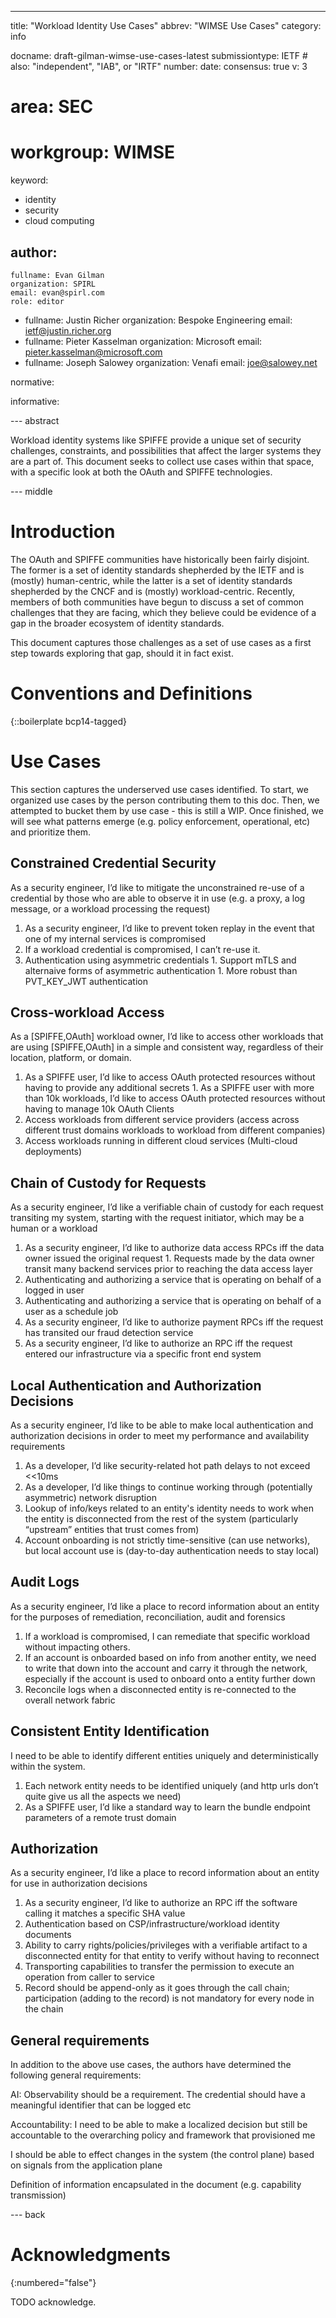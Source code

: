 ---

title: "Workload Identity Use Cases"
abbrev: "WIMSE Use Cases"
category: info

docname: draft-gilman-wimse-use-cases-latest
submissiontype: IETF  # also: "independent", "IAB", or "IRTF"
number:
date:
consensus: true
v: 3
# area: SEC
# workgroup: WIMSE
keyword:
 - identity
 - security
 - cloud computing

author:
 -
    fullname: Evan Gilman
    organization: SPIRL
    email: evan@spirl.com
    role: editor
 -
    fullname: Justin Richer
    organization: Bespoke Engineering
    email: ietf@justin.richer.org
 -
    fullname: Pieter Kasselman
    organization: Microsoft
    email: pieter.kasselman@microsoft.com
 -
    fullname: Joseph Salowey
    organization: Venafi
    email: joe@salowey.net

normative:

informative:


--- abstract

Workload identity systems like SPIFFE provide a unique set of security challenges, constraints, and possibilities that affect the larger systems they are a part of. This document seeks to collect use cases within that space, with a specific look at both the OAuth and SPIFFE technologies.

--- middle

# Introduction

The OAuth and SPIFFE communities have historically been fairly disjoint. The former is a set of identity standards shepherded by the IETF and is (mostly) human-centric, while the latter is a set of identity standards shepherded by the CNCF and is (mostly) workload-centric. Recently, members of both communities have begun to discuss a set of common challenges that they are facing, which they believe could be evidence of a gap in the broader ecosystem of identity standards.

This document captures those challenges as a set of use cases as a first step towards exploring that gap, should it in fact exist.

# Conventions and Definitions

{::boilerplate bcp14-tagged}

# Use Cases

This section captures the underserved use cases identified. To start, we organized use cases by the person contributing them to this doc. Then, we attempted to bucket them by use case - this is still a WIP. Once finished, we will see what patterns emerge (e.g. policy enforcement, operational, etc) and prioritize them.

## Constrained Credential Security

As a security engineer, I’d like to mitigate the unconstrained re-use of a credential by those who are able to observe it in use (e.g. a proxy, a log message, or a workload processing the request)

1.    As a security engineer, I’d like to prevent token replay in the event that one of my internal services is compromised
1.    If a workload credential is compromised, I can’t re-use it.
1.    Authentication using asymmetric credentials
    1. Support mTLS and alternaive forms of asymmetric authentication
    1. More robust than PVT_KEY_JWT authentication

## Cross-workload Access

As a [SPIFFE,OAuth] workload owner, I’d like to access other workloads that are using [SPIFFE,OAuth] in a simple and consistent way, regardless of their location, platform, or domain.

1.    As a SPIFFE user, I’d like to access OAuth protected resources without having to provide any additional secrets
    1.    As a SPIFFE user with more than 10k workloads, I’d like to access OAuth protected resources without having to manage 10k OAuth Clients
1.    Access workloads from different service providers (access across different trust domains workloads to workload from different companies)
1.    Access workloads running in different cloud services (Multi-cloud deployments)

## Chain of Custody for Requests

As a security engineer, I’d like a verifiable chain of custody for each request transiting my system, starting with the request initiator, which may be a human or a workload

1.    As a security engineer, I’d like to authorize data access RPCs iff the data owner issued the original request
    1.    Requests made by the data owner transit many backend services prior to reaching the data access layer
1.    Authenticating and authorizing a service that is operating on behalf of a logged in user
1.    Authenticating and authorizing a service that is operating on behalf of a user as a schedule job
1.    As a security engineer, I’d like to authorize payment RPCs iff the request has transited our fraud detection service
1.    As a security engineer, I’d like to authorize an RPC iff the request entered our infrastructure via a specific front end system

## Local Authentication and Authorization Decisions

As a security engineer, I’d like to be able to make local authentication and authorization decisions in order to meet my performance and availability requirements

1.    As a developer, I’d like security-related hot path delays to not exceed <<10ms
1.    As a developer, I’d like things to continue working through (potentially asymmetric) network disruption
1.    Lookup of info/keys related to an entity's identity needs to work when the entity is disconnected from the rest of the system (particularly “upstream” entities that trust comes from)
1.    Account onboarding is not strictly time-sensitive (can use networks), but local account use is (day-to-day authentication needs to stay local)

## Audit Logs

As a security engineer, I’d like a place to record information about an entity for the purposes of remediation, reconciliation, audit and forensics

1.    If a workload is compromised, I can remediate that specific workload without impacting others.
1.    If an account is onboarded based on info from another entity, we need to write that down into the account and carry it through the network, especially if the account is used to onboard onto a entity further down
1.    Reconcile logs when a disconnected entity is re-connected to the overall network fabric

## Consistent Entity Identification

I need to be able to identify different entities uniquely and deterministically within the system.

1.    Each network entity needs to be identified uniquely (and http urls don’t quite give us all the aspects we need)
1.    As a SPIFFE user, I’d like a standard way to learn the bundle endpoint parameters of a remote trust domain

## Authorization

As a security engineer, I’d like a place to record information about an entity for use in authorization decisions

1.    As a security engineer, I’d like to authorize an RPC iff the software calling it matches a specific SHA value
1.    Authentication based on CSP/infrastructure/workload identity documents
1.    Ability to carry rights/policies/privileges with a verifiable artifact to a disconnected entity for that entity to verify without having to reconnect
1.    Transporting capabilities to transfer the permission to execute an operation from caller to service
1.    Record should be append-only as it goes through the call chain; participation (adding to the record) is not mandatory for every node in the chain

## General requirements

In addition to the above use cases, the authors have determined the following general requirements:

AI: Observability should be a requirement. The credential should have a meaningful identifier that can be logged etc

Accountability: I need to be able to make a localized decision but still be accountable to the overarching policy and framework that provisioned me

I should be able to effect changes in the system (the control plane) based on signals from the application plane

Definition of information encapsulated in the document (e.g. capability transmission)


--- back

# Acknowledgments
{:numbered="false"}

TODO acknowledge.
